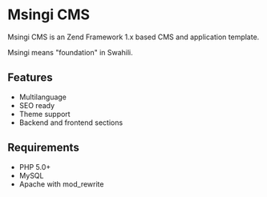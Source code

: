 Msingi CMS
==========

Msingi CMS is an Zend Framework 1.x based CMS and application template.

Msingi means "foundation" in Swahili. 

Features
--------

* Multilanguage
* SEO ready
* Theme support
* Backend and frontend sections

Requirements
------------
* PHP 5.0+
* MySQL
* Apache with mod_rewrite





